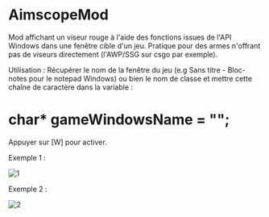 # AimscopeMod

Mod affichant un viseur rouge à l'aide des fonctions issues de l'API Windows dans une fenêtre cible d'un jeu. Pratique pour des armes n'offrant pas de viseurs directement (l'AWP/SSG sur csgo par exemple). 

Utilisation : 
Récupérer le nom de la fenêtre du jeu (e.g Sans titre - Bloc-notes pour le notepad Windows) ou bien le nom de classe et mettre cette chaîne de caractère dans la variable : 
# char* gameWindowsName = ""; 

Appuyer sur [W] pour activer. 


Exemple 1 : 

![1](https://github.com/ulyssepmt/AimscopeMod/assets/89702597/9ab1c361-720f-4013-9cb9-7b54d4b9b1c0)

Exemple 2 : 

![2](https://github.com/ulyssepmt/AimscopeMod/assets/89702597/ca610ab7-5f83-42a9-898b-829cf57279b0)
